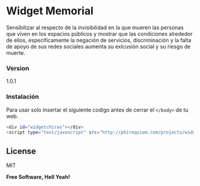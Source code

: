 # Widget Memorial
Sensibilizar al respecto de la invisibilidad en la que mueren las personas que viven en los espacios públicos y mostrar que las condiciones alrededor de ellos, específicamente la negación de servicios, discriminación y la falta de apoyo de sus redes sociales aumenta su exlcusión social y su riesgo de muerte.
### Version
1.0.1
### Instalación
Para usar solo insertar el siguiente codigo antes de cerrar el ```</body>``` de tu web.
```sh
<div id="widgetchiras"></div>
<script type="text/javascript" src="http://phirequiem.com/projects/widget/demo/chirawid.js"></script>
```
License
----
MIT

**Free Software, Hell Yeah!**
